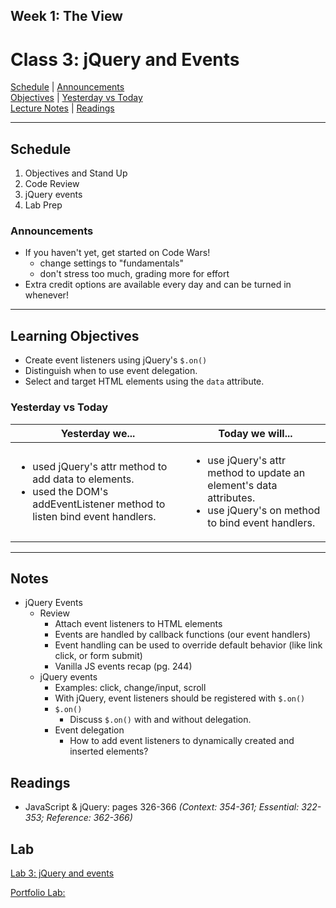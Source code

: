 ## **Week 1: The View**
# Class 3: jQuery and Events 

[Schedule](#schedule) | [Announcements](#announcements) </br>
[Objectives](#learning-objectives) | [Yesterday vs Today](#yesterday-vs-today) </br>
[Lecture Notes](#notes) | [Readings](#readings)

<hr></hr>

## Schedule
1. Objectives and Stand Up
1. Code Review
1. jQuery events
1. Lab Prep

### Announcements
* If you haven't yet, get started on Code Wars!
    * change settings to "fundamentals"
    * don't stress too much, grading more for effort
* Extra credit options are available every day and can be turned in whenever!

<hr></hr>

## Learning Objectives
* Create event listeners using jQuery's `$.on()`
* Distinguish when to use event delegation.
* Select and target HTML elements using the `data` attribute.


### Yesterday vs Today
| Yesterday we... | Today we will... |
| --------------- | ---------------- |
| <ul><li> used jQuery's attr method to add data to elements.</li><li> used the DOM's addEventListener method to listen bind event handlers.</li></ul> | <ul><li> use jQuery's attr method to update an element's data attributes. </li><li> use jQuery's on method to bind event handlers. </li></ul> |



<hr></hr>

## Notes

* jQuery Events
    * Review
        * Attach event listeners to HTML elements
        * Events are handled by callback functions (our event handlers)
        * Event handling can be used to override default behavior (like link click, or form submit)
        * Vanilla JS events recap (pg. 244)
    * jQuery events
        * Examples: click, change/input, scroll
        * With jQuery, event listeners should be registered with `$.on()`
        * `$.on()`
            * Discuss `$.on()` with and without delegation.
        * Event delegation
            * How to add event listeners to dynamically created and inserted elements?


## Readings

* JavaScript & jQuery: pages 326-366
  *(Context: 354-361; Essential: 322-353; Reference: 362-366)*

## Lab
[Lab 3: jQuery and events](https://github.com/acl-301d-summer-2017/lab-03-jquery-events)

[Portfolio Lab:](https://github.com/acl-301d-summer-2017/lab-03-jquery-events)